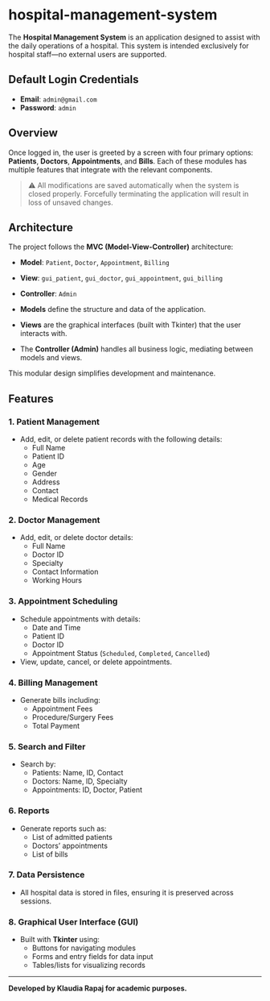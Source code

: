 # hospital-management-system

The **Hospital Management System** is an application designed to assist with the daily operations of a hospital. This system is intended exclusively for hospital staff—no external users are supported.

## Default Login Credentials

- **Email**: `admin@gmail.com`  
- **Password**: `admin`

## Overview

Once logged in, the user is greeted by a screen with four primary options: **Patients**, **Doctors**, **Appointments**, and **Bills**. Each of these modules has multiple features that integrate with the relevant components.

> ⚠️ All modifications are saved automatically when the system is closed properly. Forcefully terminating the application will result in loss of unsaved changes.

## Architecture

The project follows the **MVC (Model-View-Controller)** architecture:

- **Model**: `Patient`, `Doctor`, `Appointment`, `Billing`  
- **View**: `gui_patient`, `gui_doctor`, `gui_appointment`, `gui_billing`  
- **Controller**: `Admin`

- **Models** define the structure and data of the application.
- **Views** are the graphical interfaces (built with Tkinter) that the user interacts with.
- The **Controller (Admin)** handles all business logic, mediating between models and views.

This modular design simplifies development and maintenance.

## Features

### 1. Patient Management
- Add, edit, or delete patient records with the following details:
  - Full Name  
  - Patient ID  
  - Age  
  - Gender  
  - Address  
  - Contact  
  - Medical Records

### 2. Doctor Management
- Add, edit, or delete doctor details:
  - Full Name  
  - Doctor ID  
  - Specialty  
  - Contact Information  
  - Working Hours

### 3. Appointment Scheduling
- Schedule appointments with details:
  - Date and Time  
  - Patient ID  
  - Doctor ID  
  - Appointment Status (`Scheduled`, `Completed`, `Cancelled`)  
- View, update, cancel, or delete appointments.

### 4. Billing Management
- Generate bills including:
  - Appointment Fees  
  - Procedure/Surgery Fees  
  - Total Payment

### 5. Search and Filter
- Search by:
  - Patients: Name, ID, Contact  
  - Doctors: Name, ID, Specialty  
  - Appointments: ID, Doctor, Patient

### 6. Reports
- Generate reports such as:
  - List of admitted patients  
  - Doctors’ appointments  
  - List of bills

### 7. Data Persistence
- All hospital data is stored in files, ensuring it is preserved across sessions.

### 8. Graphical User Interface (GUI)
- Built with **Tkinter** using:
  - Buttons for navigating modules  
  - Forms and entry fields for data input  
  - Tables/lists for visualizing records

---

**Developed by Klaudia Rapaj for academic purposes.**
